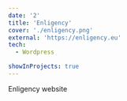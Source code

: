 ```yaml
---
date: '2'
title: 'Enligency'
cover: './enligency.png'
external: 'https://enligency.eu'
tech:
  - Wordpress

showInProjects: true
---
```


Enligency website
